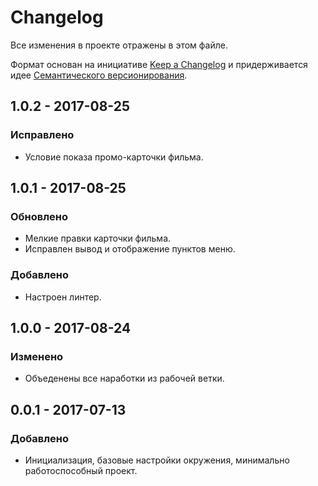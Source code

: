 # Changelog

Все изменения в проекте отражены в этом файле.

Формат основан на инициативе [Keep a Changelog](http://keepachangelog.com/ru/1.0.0/)
и придерживается идее [Семантического версионирования](http://semver.org/lang/ru/).

## 1.0.2 - 2017-08-25

### Исправлено

- Условие показа промо-карточки фильма.

## 1.0.1 - 2017-08-25

### Обновлено

- Мелкие правки карточки фильма.
- Исправлен вывод и отображение пунктов меню.

### Добавлено

- Настроен линтер.

## 1.0.0 - 2017-08-24

### Изменено

- Объеденены все наработки из рабочей ветки.

## 0.0.1 - 2017-07-13

### Добавлено

- Инициализация, базовые настройки окружения, минимально работоспособный проект.